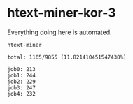 # htext-miner-kor-3

Everything doing here is automated.

```
htext-miner

total: 1165/9855 (11.821410451547438%)

job0: 213
job1: 244
job2: 229
job3: 247
job4: 232
```